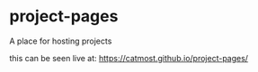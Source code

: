 # project-pages
A place for hosting projects

this can be seen live at: https://catmost.github.io/project-pages/
